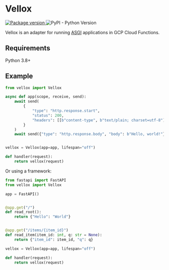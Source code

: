 # Vellox

<a href="https://pypi.org/project/vellox">
    <img src="https://badge.fury.io/py/vellox.svg" alt="Package version">
</a>
<img alt="PyPI - Python Version" src="https://img.shields.io/pypi/pyversions/vellox.svg?style=flat-square">

Vellox is an adapter for running [ASGI](https://asgi.readthedocs.io/en/latest) applications in GCP Cloud Functions.

## Requirements

Python 3.8+

## Example

```python
from vellox import Vellox

async def app(scope, receive, send):
    await send(
        {
            "type": "http.response.start",
            "status": 200,
            "headers": [[b"content-type", b"text/plain; charset=utf-8"]],
        }
    )
    await send({"type": "http.response.body", "body": b"Hello, world!"})


vellox = Vellox(app=app, lifespan="off")

def handler(request):
    return vellox(request)
```

Or using a framework:

```python
from fastapi import FastAPI
from vellox import Vellox

app = FastAPI()


@app.get("/")
def read_root():
    return {"Hello": "World"}


@app.get("/items/{item_id}")
def read_item(item_id: int, q: str = None):
    return {"item_id": item_id, "q": q}

vellox = Vellox(app=app, lifespan="off")

def handler(request):
    return vellox(request)
```

